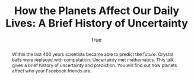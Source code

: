 ---
abstract: Within the last 400 years scientists became able to predict the future.
  Crystal balls were replaced with computation. Uncertainty met mathematics. This
  talk gives a brief history of uncertainty and prediction. You will find out how
  planets affect who your Facebook friends are.
agegroup: Y10
author:
- family: Lawrence
  given: Neil D.
  gscholar: r3SJcvoAAAAJ
  institute: University of Sheffield
  twitter: lawrennd
  url: http://inverseprobability.com
categories:
- Lawrence-scienceweek_birley13
day: '18'
errata: []
extras: []
key: Lawrence-scienceweek_birley13
layout: talk
linkpdf: ftp://ftp.dcs.shef.ac.uk/home/neil/planets_friends13_birley.pdf
month: 3
published: 2013-03-18
section: pre
title: 'How the Planets Affect Our Daily Lives: A Brief History of Uncertainty'
url: ''
venue: Birley Community College, Sheffield
year: '2013'
---